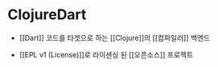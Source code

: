 # ClojureDart

- [[Dart]] 코드를 타겟으로 하는 [[Clojure]]의 [[컴파일러]] 백엔드

- [[EPL v1 (License)]]로 라이센싱 된 [[오픈소스]] 프로젝트
